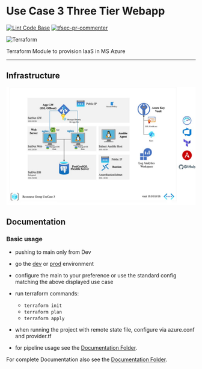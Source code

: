 # Use Case 3 Three Tier Webapp

[![Lint Code Base](https://github.kyndryl.net/Cloud-Germany/UIT-3-Tier-Webapp/actions/workflows/linter.yml/badge.svg)](https://github.kyndryl.net/Cloud-Germany/UIT-3-Tier-Webapp/actions/workflows/linter.yml)
[![tfsec-pr-commenter](https://github.kyndryl.net/Cloud-Germany/UIT-3-Tier-Webapp/actions/workflows/tfsec_pr_commenter.yml/badge.svg)](https://github.kyndryl.net/Cloud-Germany/UIT-3-Tier-Webapp/actions/workflows/tfsec_pr_commenter.yml)

![Terraform](https://img.shields.io/badge/terraform-%235835CC.svg?style=for-the-badge&logo=terraform&logoColor=white)

Terraform Module to provision IaaS in MS Azure

---

## Infrastructure

![Architecture Overview](Documentation/images/UC3-Architecture.jpg?raw=true "Architecture Overview")

## Documentation

### Basic usage

- pushing to main only from Dev
- go the [dev](Terraform/stage/dev) or [prod](Terraform/stage/prod) environment
- configure the main to your preference or use the standard config matching the above displayed use case
- run terraform commands:
  - `terraform init`
  - `terraform plan`
  - `terraform apply`

- when running the project with remote state file, configure via azure.conf and provider.tf
- for pipeline usage see the [Documentation Folder](/Documentation).

For complete Documentation also see the [Documentation Folder](/Documentation).

